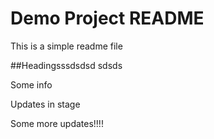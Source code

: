 # Demo Project README
This is a simple readme file

##Headingsssdsdsd sdsds

Some info

Updates in stage

Some more updates!!!!